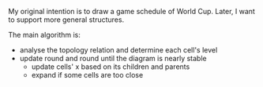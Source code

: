 My original intention is to draw a game schedule of World Cup. Later, I want to support more general structures.

The main algorithm is:

- analyse the topology relation and determine each cell's level
- update round and round until the diagram is nearly stable
	- update cells' x based on its children and parents
	- expand if some cells are too close
